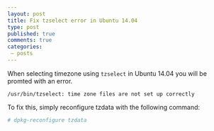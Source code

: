 ```yaml
---
layout: post
title: Fix tzselect error in Ubuntu 14.04
type: post
published: true
comments: true
categories:
 – posts
---
```

<!--more-->
When selecting timezone using `tzselect` in Ubuntu 14.04 you will be promted with an error.

```
/usr/bin/tzselect: time zone files are not set up correctly
```

To fix this, simply reconfigure tzdata with the following command:

```sh
# dpkg-reconfigure tzdata
```

